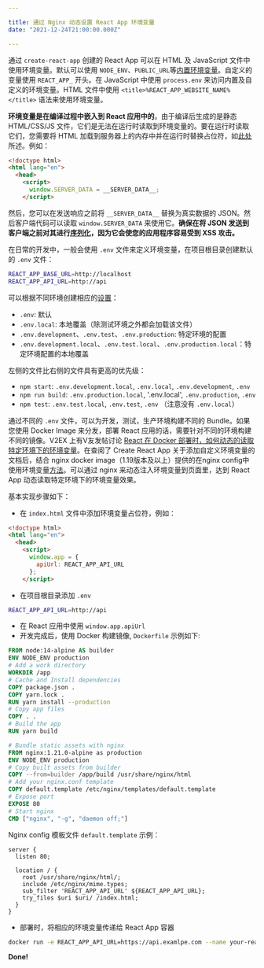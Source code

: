 ```yaml
---

title: 通过 Nginx 动态设置 React App 环境变量
date: "2021-12-24T21:00:00.000Z"

---
```


通过 `create-react-app` 创建的 React App 可以在 HTML 及 JavaScript 文件中使用环境变量。默认可以使用 `NODE_ENV`、`PUBLIC_URL`等[内置环境变量][1]。自定义的变量使用 `REACT_APP_` 开头。在 JavaScript 中使用 `process.env` 来访问内置及自定义的环境变量。HTML 文件中使用 `<title>%REACT_APP_WEBSITE_NAME%</title>` 语法来使用环境变量。

**环境变量是在编译过程中嵌入到 React 应用中的**。由于编译后生成的是静态 HTML/CSS/JS 文件，它们是无法在运行时读取到环境变量的。要在运行时读取它们，您需要将 HTML 加载到服务器上的内存中并在运行时替换占位符，如[此处][2]所述。例如：

```html
<!doctype html>
<html lang="en">
  <head>
    <script>
      window.SERVER_DATA = __SERVER_DATA__;
    </script>

```

然后，您可以在发送响应之前将 `__SERVER_DATA__` 替换为真实数据的 JSON。然后客户端代码可以读取 `window.SERVER_DATA` 来使用它。**确保在将 JSON 发送到客户端之前对其进行[序列化][3]，因为它会使您的应用程序容易受到 XSS 攻击。**

在日常的开发中，一般会使用 `.env` 文件来定义环境变量，在项目根目录创建默认的 `.env` 文件：

```bash
REACT_APP_BASE_URL=http://localhost
REACT_APP_API_URL=http://api
```

可以根据不同环境创建相应的[设置][4]：

- `.env`: 默认
- `.env.local`: 本地覆盖（除测试环境之外都会加载该文件）
- `.env.development`、`.env.test`、`.env.production`: 特定环境的配置
- `.env.development.local`、`.env.test.local`、`.env.production.local`：特定环境配置的本地覆盖

左侧的文件比右侧的文件具有更高的优先级：

- `npm start`: `.env.development.local`, `.env.local`, `.env.development`, `.env`
- `npm run build`: `.env.production.local`, '.env.local', `.env.production`, `.env`
- `npm test`: `.env.test.local`, `.env.test`, `.env` （注意没有 `.env.local`）

通过不同的 `.env` 文件，可以为开发，测试，生产环境构建不同的 Bundle。如果您使用 Docker Image 来分发，部署 React 应用的话，需要针对不同的环境构建不同的镜像。V2EX 上有V友发帖讨论 [React 在 Docker 部署时，如何动态的读取特定环境下的环境变量](https://v2ex.com/t/824120)。在查阅了 Create React App 关于添加自定义环境变量的文档后，结合 nginx docker image（1.19版本及以上）提供的在nginx config中使用环境变量[方法][5]。可以通过 nginx 来动态注入环境变量到页面里，达到 React App
动态读取特定环境下的环境变量效果。

基本实现步骤如下：

- 在 `index.html` 文件中添加环境变量占位符，例如：

```html
<!doctype html>
<html lang="en">
  <head>
    <script>
      window.app = {
        apiUrl: REACT_APP_API_URL
      };
    </script>

```

- 在项目根目录添加 `.env`

```bash
REACT_APP_API_URL=http://api
```

- 在 React 应用中使用 `window.app.apiUrl`
- 开发完成后，使用 Docker 构建镜像, `Dockerfile` 示例如下:

```Dockerfile
FROM node:14-alpine AS builder
ENV NODE_ENV production
# Add a work directory
WORKDIR /app
# Cache and Install dependencies
COPY package.json .
COPY yarn.lock .
RUN yarn install --production
# Copy app files
COPY . .
# Build the app
RUN yarn build

# Bundle static assets with nginx
FROM nginx:1.21.0-alpine as production
ENV NODE_ENV production
# Copy built assets from builder
COPY --from=builder /app/build /usr/share/nginx/html
# Add your nginx.conf template
COPY default.template /etc/nginx/templates/default.template
# Expose port
EXPOSE 80
# Start nginx
CMD ["nginx", "-g", "daemon off;"]
```

Nginx config 模板文件 `default.template` 示例：

```nginx
server {
  listen 80;

  location / {
    root /usr/share/nginx/html/;
    include /etc/nginx/mime.types;
    sub_filter 'REACT_APP_API_URL' ${REACT_APP_API_URL};
    try_files $uri $uri/ /index.html;
  }
}
```

- 部署时，将相应的环境变量传递给 React App 容器

```bash
docker run -e REACT_APP_API_URL=https://api.examlpe.com --name your-react-app -d -p 80:80 your-react-app-image
```

**Done!**


[1]: https://create-react-app.dev/docs/advanced-configuration "内置环境变量"
[2]: https://create-react-app.dev/docs/title-and-meta-tags#injecting-data-from-the-server-into-the-page "服务器注入数据到页面"
[3]: https://medium.com/node-security/the-most-common-xss-vulnerability-in-react-js-applications-2bdffbcc1fa0 "JSON 序列化"
[4]: https://create-react-app.dev/docs/adding-custom-environment-variables/#what-other-env-files-can-be-used "设置"
[5]: https://hub.docker.com/_/nginx "在 nginx 配置中使用环境变量"
